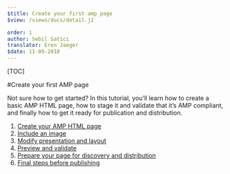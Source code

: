 ```yaml
---
$title: Create your first amp page
$view: /views/docs/detail.j2

order: 1
author: Sebil Satici
translator: Eren Jaeger
$date: 11-09-2018
---
```


[TOC]

#Create your first AMP page

Not sure how to get started? In this tutorial, you’ll learn how to create a basic AMP HTML page, how to stage it and validate that it’s AMP compliant, and finally how to get it ready for publication and distribution.

1. [Create your AMP HTML page]()
2. [Include an image]()
3. [Modify presentation and layout]()
4. [Preview and validate]()
5. [Prepare your page for discovery and distribution]()
6. [Final steps before publishing]()
